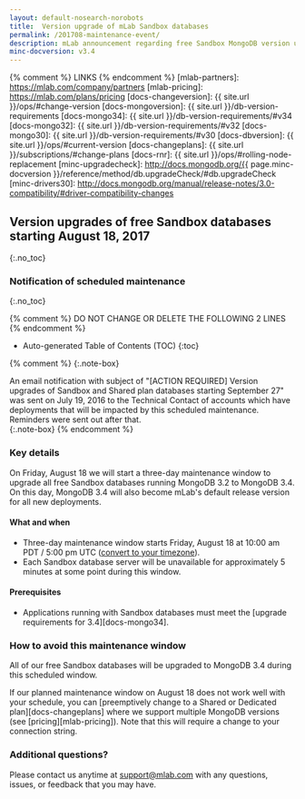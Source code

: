 ```yaml
---
layout: default-nosearch-norobots
title:  Version upgrade of mLab Sandbox databases
permalink: /201708-maintenance-event/
description: mLab announcement regarding free Sandbox MongoDB version upgrades starting August 18, 2017
minc-docversion: v3.4
---
```


{% comment %} LINKS {% endcomment %}
[mlab-partners]:       https://mlab.com/company/partners
[mlab-pricing]:        https://mlab.com/plans/pricing
[docs-changeversion]:  {{ site.url }}/ops/#change-version
[docs-mongoversion]:   {{ site.url }}/db-version-requirements
[docs-mongo34]:        {{ site.url }}/db-version-requirements/#v34
[docs-mongo32]:        {{ site.url }}/db-version-requirements/#v32
[docs-mongo30]:        {{ site.url }}/db-version-requirements/#v30
[docs-dbversion]:      {{ site.url }}/ops/#current-version
[docs-changeplans]:    {{ site.url }}/subscriptions/#change-plans
[docs-rnr]:            {{ site.url }}/ops/#rolling-node-replacement
[minc-upgradecheck]:   http://docs.mongodb.org/{{ page.minc-docversion }}/reference/method/db.upgradeCheck/#db.upgradeCheck  
[minc-drivers30]:      http://docs.mongodb.org/manual/release-notes/3.0-compatibility/#driver-compatibility-changes

[timezone-converter]: https://www.timeanddate.com/worldclock/fixedtime.html?msg=mLab+Version+Upgrades&iso=20170818T17

## Version upgrades of free Sandbox databases starting August 18, 2017
{:.no_toc}

### Notification of scheduled maintenance 
{:.no_toc}

{% comment %} DO NOT CHANGE OR DELETE THE FOLLOWING 2 LINES {% endcomment %}
* Auto-generated Table of Contents (TOC)
{:toc}

{% comment %}
{:.note-box}
<div markdown="1">
An email notification with subject of "[ACTION REQUIRED] Version upgrades of Sandbox and Shared plan databases starting September 27" was sent on July 19, 2016 to the Technical Contact of accounts which have deployments that will be impacted by this scheduled maintenance. Reminders were sent out after that.
</div>
{:.note-box}
{% endcomment %}

### Key details

On Friday, August 18 we will start a three-day maintenance window to upgrade all free Sandbox databases running MongoDB 3.2 to MongoDB 3.4. On this day, MongoDB 3.4 will also become mLab's default release version for all new deployments.

#### What and when

- Three-day maintenance window starts Friday, August 18 at 10:00 am PDT / 5:00 pm UTC ([convert to your timezone][timezone-converter]).
- Each Sandbox database server will be unavailable for approximately 5 minutes at some point during this window.

#### Prerequisites

- Applications running with Sandbox databases must meet the [upgrade requirements for 3.4][docs-mongo34].

### How to avoid this maintenance window

All of our free Sandbox databases will be upgraded to MongoDB 3.4 during this scheduled window.

If our planned maintenance window on August 18 does not work well with your schedule, you can [preemptively change to a Shared or Dedicated plan][docs-changeplans] where we support multiple MongoDB versions (see [pricing][mlab-pricing]). Note that this will require a change to your connection string.


### Additional questions?

Please contact us anytime at <support@mlab.com> with any questions, issues, or feedback that you may have.


